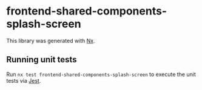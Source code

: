 # frontend-shared-components-splash-screen

This library was generated with [Nx](https://nx.dev).

## Running unit tests

Run `nx test frontend-shared-components-splash-screen` to execute the unit tests via [Jest](https://jestjs.io).
